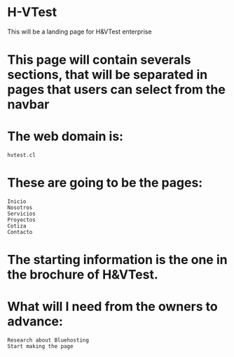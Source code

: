 # H-VTest
This will be a landing page for H&VTest enterprise 

# This page will contain severals sections, that will be separated in pages that users can select from the navbar

# The web domain is:
    hvtest.cl

# These are going to be the pages:  
    Inicio
    Nosotros
    Servicios
    Proyectos
    Cotiza
    Contacto

# The starting information is the one in the brochure of H&VTest.

# What will I need from the owners to advance:
    Research about Bluehosting
    Start making the page
